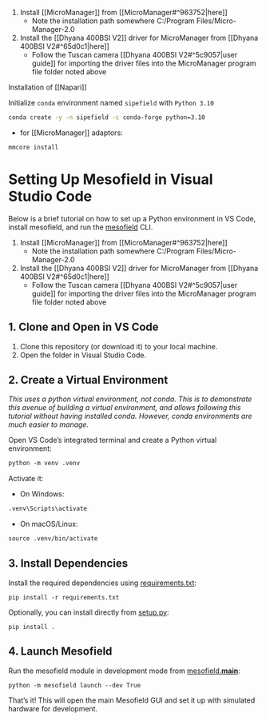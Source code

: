 

1. Install [[MicroManager]] from [[MicroManager#^963752|here]]
	- Note the installation path somewhere C:/Program Files/Micro-Manager-2.0
2. Install the [[Dhyana 400BSI V2]]  driver for MicroManager from [[Dhyana 400BSI V2#^65d0c1|here]]
	- Follow the Tuscan camera [[Dhyana 400BSI V2#^5c9057|user guide]] for importing the driver files into the MicroManager program file folder noted above


Installation of [[Napari]]

Initialize `conda` environment named `sipefield` with `Python 3.10`

``` bash
conda create -y -n sipefield -c conda-forge python=3.10
```

- for [[MicroManager]] adaptors:
```bash
mmcore install
```


# Setting Up Mesofield in Visual Studio Code

Below is a brief tutorial on how to set up a Python environment in VS Code, install mesofield, and run the [mesofield](vscode-file://vscode-app/c:/Users/cakei/AppData/Local/Programs/Microsoft%20VS%20Code/resources/app/out/vs/code/electron-sandbox/workbench/workbench.html) CLI.

1. Install [[MicroManager]] from [[MicroManager#^963752|here]]
	- Note the installation path somewhere C:/Program Files/Micro-Manager-2.0
2. Install the [[Dhyana 400BSI V2]]  driver for MicroManager from [[Dhyana 400BSI V2#^65d0c1|here]]
	- Follow the Tuscan camera [[Dhyana 400BSI V2#^5c9057|user guide]] for importing the driver files into the MicroManager program file folder noted above
## 1. Clone and Open in VS Code

1. Clone this repository (or download it) to your local machine.
2. Open the folder in Visual Studio Code.

## 2. Create a Virtual Environment
*This uses a python virtual environment, not conda. This is to demonstrate this avenue of building a virtual environment, and allows following this tutorial without having installed conda. However, conda environments are much easier to manage.*

Open VS Code’s integrated terminal and create a Python virtual environment:

```bash
python -m venv .venv
```


Activate it:

- On Windows:

``` bash
.venv\Scripts\activate
```

- On macOS/Linux:

```bash
source .venv/bin/activate
```

## 3. Install Dependencies

Install the required dependencies using [requirements.txt](vscode-file://vscode-app/c:/Users/cakei/AppData/Local/Programs/Microsoft%20VS%20Code/resources/app/out/vs/code/electron-sandbox/workbench/workbench.html):

```
pip install -r requirements.txt
```

Optionally, you can install directly from [setup.py](vscode-file://vscode-app/c:/Users/cakei/AppData/Local/Programs/Microsoft%20VS%20Code/resources/app/out/vs/code/electron-sandbox/workbench/workbench.html):

```
pip install .
```

## 4. Launch Mesofield

Run the mesofield module in development mode from [mesofield.__main__](vscode-file://vscode-app/c:/Users/cakei/AppData/Local/Programs/Microsoft%20VS%20Code/resources/app/out/vs/code/electron-sandbox/workbench/workbench.html):

```
python -m mesofield launch --dev True
```

That’s it! This will open the main Mesofield GUI and set it up with simulated hardware for development.